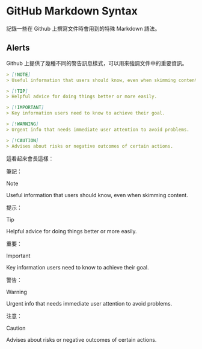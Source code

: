 # GitHub Markdown Syntax

記錄一些在 Github 上撰寫文件時會用到的特殊 Markdown 語法。

## Alerts

Github 上提供了幾種不同的警告訊息樣式，可以用來強調文件中的重要資訊。

```markdown
> [!NOTE]
> Useful information that users should know, even when skimming content.

> [!TIP]
> Helpful advice for doing things better or more easily.

> [!IMPORTANT]
> Key information users need to know to achieve their goal.

> [!WARNING]
> Urgent info that needs immediate user attention to avoid problems.

> [!CAUTION]
> Advises about risks or negative outcomes of certain actions.
```

這看起來會長這樣：

筆記：

> [!NOTE]
> Useful information that users should know, even when skimming content.

提示：

> [!TIP]
> Helpful advice for doing things better or more easily.

重要：

> [!IMPORTANT]
> Key information users need to know to achieve their goal.

警告：

> [!WARNING]
> Urgent info that needs immediate user attention to avoid problems.

注意：

> [!CAUTION]
> Advises about risks or negative outcomes of certain actions.
